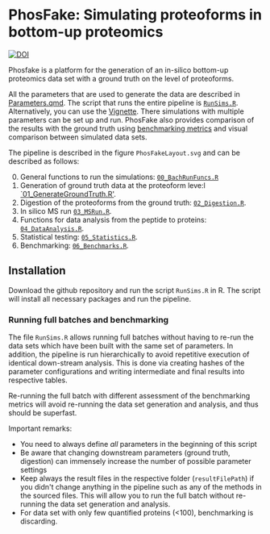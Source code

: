 # PhosFake: Simulating proteoforms in bottom-up proteomics

[![DOI](https://zenodo.org/badge/DOI/10.5281/zenodo.4540737.svg)](https://doi.org/10.5281/zenodo.4540737)

Phosfake is a platform for the  generation of an in-silico bottom-up proteomics data set with a ground truth on the level of proteoforms. 

All the parameters that are used to generate the data are described in [Parameters.qmd](Parameters.qmd). The script that runs the entire pipeline is [`RunSims.R`](RunSims.R). Alternatively, you can use the [Vignette](Vignette.qmd). There simulations with multiple parameters can be set up and run. PhosFake also provides comparison of the results with the ground truth using [benchmarking metrics](Benchmarks.qmd) and visual comparison between simulated data sets.

The pipeline is described in the figure `PhosFakeLayout.svg` and can be described as follows:

0) General functions to run the simulations: [`00_BachRunFuncs.R`](R/00_BatchRunFuncs.R)
1) Generation of ground truth data at the proteoform leve:l [`01_GenerateGroundTruth.R'](R/01_GenerateGroundTruth.R).
2) Digestion of the proteoforms from the ground truth: [`02_Digestion.R`](R/02_Digestion.R).
3) In silico MS run [`03_MSRun.R`](R/03_MSRun.R).
4) Functions for data analysis from the peptide to proteins: [`04_DataAnalysis.R`](R/04_DataAnalysis.R).
5) Statistical testing: [`05_Statistics.R`](R/05_Statistics.R).
6) Benchmarking: [`06_Benchmarks.R`](R/06_Benchmarks.R).

## Installation

Download the github repository and run the script `RunSims.R` in R. The script will install all necessary packages and run the pipeline.


### Running full batches and benchmarking

The file `RunSims.R` allows running full batches without having to re-run the data sets which have been built with the same set of parameters. In addition, the pipeline is run hierarchically to avoid repetitive execution of identical down-stream analysis. This is done via creating hashes of the parameter configurations and writing intermediate and final results into respective tables.

Re-running the full batch with different assessment of the benchmarking metrics will avoid re-running the data set generation and analysis, and thus should be superfast.

Important remarks:

- You need to always define _all_ parameters in the beginning of this script
- Be aware that changing downstream parameters (ground truth, digestion) can immensely increase the number of possible parameter settings
- Keep always the result files in the respective folder (`resultFilePath`) if you didn't change anything in the pipeline such as any of the methods in the sourced files. This will allow you to run the full batch without re-running the data set generation and analysis.
- For data set with only few quantified proteins (<100), benchmarking is discarding.

